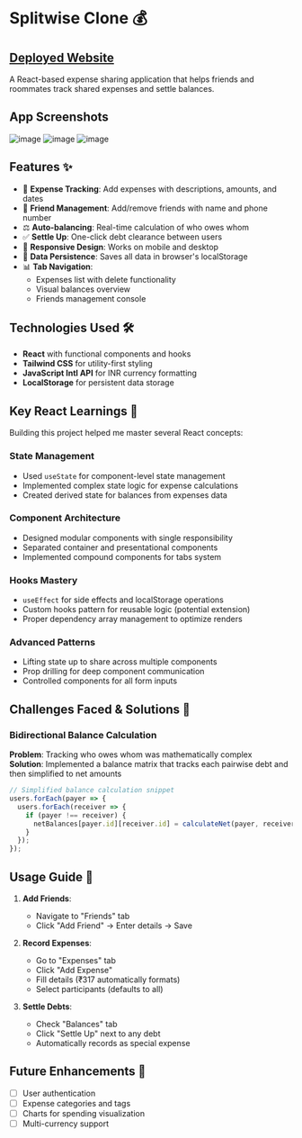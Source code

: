 # Splitwise Clone 💰

## [Deployed Website](https://splitwise-6sxlvzs7x-arnavs-projects-83a078ef.vercel.app)


A React-based expense sharing application that helps friends and roommates track shared expenses and settle balances.


## App Screenshots

![image](https://github.com/user-attachments/assets/61e61177-43e5-4ed0-8c71-fb337cab9ffa)
![image](https://github.com/user-attachments/assets/233ad954-57dd-4b9b-836c-68ef5be2d901)
![image](https://github.com/user-attachments/assets/ce813365-f232-4991-8db5-4b32a62d84df)

## Features ✨

- 💸 **Expense Tracking**: Add expenses with descriptions, amounts, and dates
- 👥 **Friend Management**: Add/remove friends with name and phone number
- ⚖️ **Auto-balancing**: Real-time calculation of who owes whom
- ✅ **Settle Up**: One-click debt clearance between users
- 📱 **Responsive Design**: Works on mobile and desktop
- 💾 **Data Persistence**: Saves all data in browser's localStorage
- 📊 **Tab Navigation**: 
  - Expenses list with delete functionality
  - Visual balances overview
  - Friends management console

## Technologies Used 🛠️

- **React** with functional components and hooks
- **Tailwind CSS** for utility-first styling
- **JavaScript Intl API** for INR currency formatting
- **LocalStorage** for persistent data storage

## Key React Learnings 🧠

Building this project helped me master several React concepts:

### State Management
- Used `useState` for component-level state management
- Implemented complex state logic for expense calculations
- Created derived state for balances from expenses data

### Component Architecture
- Designed modular components with single responsibility
- Separated container and presentational components
- Implemented compound components for tabs system

### Hooks Mastery
- `useEffect` for side effects and localStorage operations
- Custom hooks pattern for reusable logic (potential extension)
- Proper dependency array management to optimize renders

### Advanced Patterns
- Lifting state up to share across multiple components
- Prop drilling for deep component communication
- Controlled components for all form inputs

## Challenges Faced & Solutions 🚧

### Bidirectional Balance Calculation
**Problem**: Tracking who owes whom was mathematically complex  
**Solution**: Implemented a balance matrix that tracks each pairwise debt and then simplified to net amounts

```javascript
// Simplified balance calculation snippet
users.forEach(payer => {
  users.forEach(receiver => {
    if (payer !== receiver) {
      netBalances[payer.id][receiver.id] = calculateNet(payer, receiver);
    }
  });
});
```

## Usage Guide 📖

1. **Add Friends**:
   - Navigate to "Friends" tab
   - Click "Add Friend" → Enter details → Save

2. **Record Expenses**:
   - Go to "Expenses" tab
   - Click "Add Expense"
   - Fill details (₹317 automatically formats)
   - Select participants (defaults to all)

3. **Settle Debts**:
   - Check "Balances" tab
   - Click "Settle Up" next to any debt
   - Automatically records as special expense


## Future Enhancements 🔮

- [ ] User authentication
- [ ] Expense categories and tags
- [ ] Charts for spending visualization
- [ ] Multi-currency support
